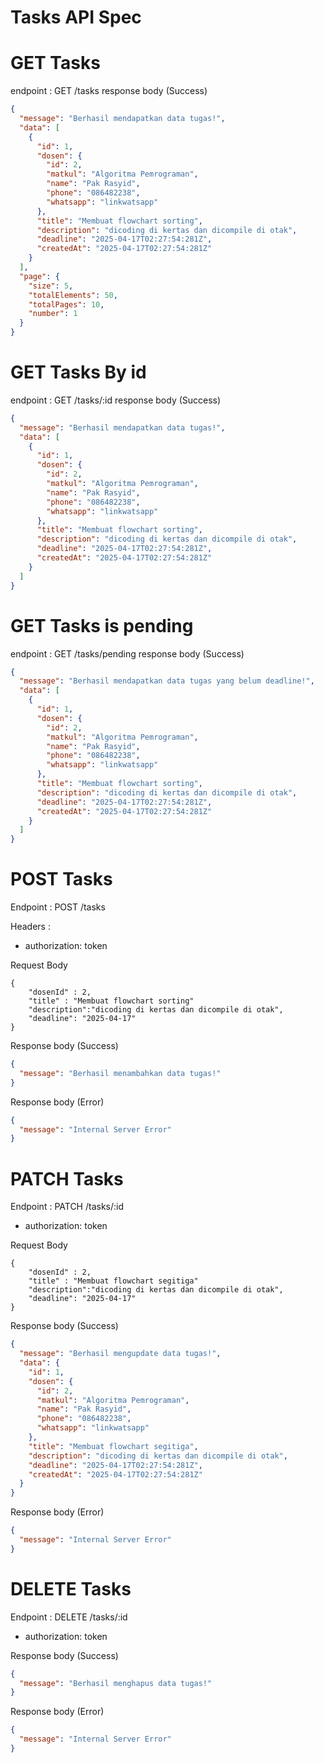 # Tasks API Spec

# GET Tasks

endpoint : GET /tasks
response body (Success)

```json
{
  "message": "Berhasil mendapatkan data tugas!",
  "data": [
    {
      "id": 1,
      "dosen": {
        "id": 2,
        "matkul": "Algoritma Pemrograman",
        "name": "Pak Rasyid",
        "phone": "086482238",
        "whatsapp": "linkwatsapp"
      },
      "title": "Membuat flowchart sorting",
      "description": "dicoding di kertas dan dicompile di otak",
      "deadline": "2025-04-17T02:27:54:281Z",
      "createdAt": "2025-04-17T02:27:54:281Z"
    }
  ],
  "page": {
    "size": 5,
    "totalElements": 50,
    "totalPages": 10,
    "number": 1
  }
}
```

# GET Tasks By id

endpoint : GET /tasks/:id
response body (Success)

```json
{
  "message": "Berhasil mendapatkan data tugas!",
  "data": [
    {
      "id": 1,
      "dosen": {
        "id": 2,
        "matkul": "Algoritma Pemrograman",
        "name": "Pak Rasyid",
        "phone": "086482238",
        "whatsapp": "linkwatsapp"
      },
      "title": "Membuat flowchart sorting",
      "description": "dicoding di kertas dan dicompile di otak",
      "deadline": "2025-04-17T02:27:54:281Z",
      "createdAt": "2025-04-17T02:27:54:281Z"
    }
  ]
}
```

# GET Tasks is pending

endpoint : GET /tasks/pending
response body (Success)

```json
{
  "message": "Berhasil mendapatkan data tugas yang belum deadline!",
  "data": [
    {
      "id": 1,
      "dosen": {
        "id": 2,
        "matkul": "Algoritma Pemrograman",
        "name": "Pak Rasyid",
        "phone": "086482238",
        "whatsapp": "linkwatsapp"
      },
      "title": "Membuat flowchart sorting",
      "description": "dicoding di kertas dan dicompile di otak",
      "deadline": "2025-04-17T02:27:54:281Z",
      "createdAt": "2025-04-17T02:27:54:281Z"
    }
  ]
}
```

# POST Tasks

Endpoint : POST /tasks

Headers :

- authorization: token

Request Body

```
{
    "dosenId" : 2,
    "title" : "Membuat flowchart sorting"
    "description":"dicoding di kertas dan dicompile di otak",
    "deadline": "2025-04-17"
}

```

Response body (Success)

```json
{
  "message": "Berhasil menambahkan data tugas!"
}
```

Response body (Error)

```json
{
  "message": "Internal Server Error"
}
```

# PATCH Tasks

Endpoint : PATCH /tasks/:id

- authorization: token

Request Body

```
{
    "dosenId" : 2,
    "title" : "Membuat flowchart segitiga"
    "description":"dicoding di kertas dan dicompile di otak",
    "deadline": "2025-04-17"
}

```

Response body (Success)

```json
{
  "message": "Berhasil mengupdate data tugas!",
  "data": {
    "id": 1,
    "dosen": {
      "id": 2,
      "matkul": "Algoritma Pemrograman",
      "name": "Pak Rasyid",
      "phone": "086482238",
      "whatsapp": "linkwatsapp"
    },
    "title": "Membuat flowchart segitiga",
    "description": "dicoding di kertas dan dicompile di otak",
    "deadline": "2025-04-17T02:27:54:281Z",
    "createdAt": "2025-04-17T02:27:54:281Z"
  }
}
```

Response body (Error)

```json
{
  "message": "Internal Server Error"
}
```

# DELETE Tasks

Endpoint : DELETE /tasks/:id

- authorization: token

Response body (Success)

```json
{
  "message": "Berhasil menghapus data tugas!"
}
```

Response body (Error)

```json
{
  "message": "Internal Server Error"
}
```
